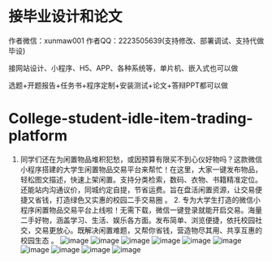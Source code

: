 # 接毕业设计和论文
作者微信：xunmaw001  作者QQ：2223505639(支持修改、部署调试、支持代做毕设)

接网站设计、小程序、H5、APP、各种系统等，单片机、嵌入式也可以做

选题+开题报告+任务书+程序定制+安装测试+论文+答辩PPT都可以做
# College-student-idle-item-trading-platform
1. 同学们还在为闲置物品堆积犯愁，或因预算有限买不到心仪好物吗？这款微信小程序搭建的大学生闲置物品交易平台来帮忙！在这里，大家一键发布物品，轻松图文描述，快速上架闲置。支持分类检索，数码、衣物、书籍精准定位。还能站内沟通议价，同城约定自提，节省运费。旨在盘活闲置资源，让交易便捷又省钱，打造绿色又实惠的校园二手交易圈 。 2. 专为大学生打造的微信小程序闲置物品交易平台上线啦！无需下载，微信一键登录就能开启交易。海量二手好物，涵盖学习、生活、娱乐各方面。发布简单、浏览便捷，依托校园社交，交易更放心。既解决闲置难题，又帮你省钱，营造物尽其用、共享互惠的校园生态 。
![image](https://github.com/user-attachments/assets/c713c944-2fbd-46a0-9ec9-05c23185f013)
![image](https://github.com/user-attachments/assets/af05a62c-6526-4143-ae4b-fe8504934e47)
![image](https://github.com/user-attachments/assets/1add9caa-b4c6-4aa8-8259-352488a66103)
![image](https://github.com/user-attachments/assets/0d6773eb-f374-4946-98c5-abd2cc0ec8a7)
![image](https://github.com/user-attachments/assets/d9e956e8-f91e-4de1-abe3-261f0aa252f2)
![image](https://github.com/user-attachments/assets/31c86d8d-2529-4082-aaa2-7e654abba158)
![image](https://github.com/user-attachments/assets/e876263e-eeb2-4599-a55d-499dcc622f6e)
![image](https://github.com/user-attachments/assets/1beee4bb-043c-43d2-9208-64fccd69e01f)
![image](https://github.com/user-attachments/assets/d463bb15-2798-4466-a862-a52ed9460344)
![image](https://github.com/user-attachments/assets/6d7305c7-5857-48a3-bd2f-2efdaa9ee2bc)
